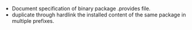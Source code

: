 * Document specification of binary package .provides file.
* duplicate through hardlink the installed content of the same package in
  multiple prefixes.
